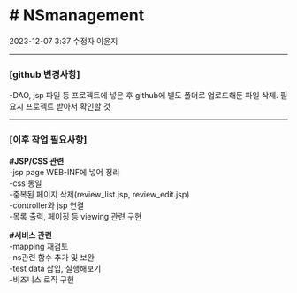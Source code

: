 ﻿<h1># NSmanagement</h1>
2023-12-07 3:37 수정자 이윤지<br>
<hr>

 <h3>[github 변경사항]<br></h3>
 -DAO, jsp 파일 등 프로젝트에 넣은 후 github에 별도 폴더로 업로드해둔 파일 삭제. 필요시 프로젝트 받아서 확인할 것<br>
<hr>

 <h3>[이후 작업 필요사항]<br></h3>
 <strong>#JSP/CSS 관련<br></strong>
 -jsp page WEB-INF에 넣어 정리<br>
 -css 통일<br>
 -중복된 페이지 삭제(review_list.jsp, review_edit.jsp)<br>
 -controller와 jsp 연결<br>
 -목록 출력, 페이징 등 viewing 관련 구현<br>

 <strong>#서비스 관련<br></strong>
 -mapping 재검토<br>
 -ns관련 함수 추가 및 보완<br>
 -test data 삽입, 실행해보기<br>
 -비즈니스 로직 구현<br>
